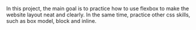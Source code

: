 In this project, the main goal is to practice how to use flexbox 
to make the website layout neat and clearly. In the same time, practice 
other css skills, such as box model, block and inline.